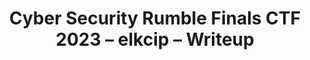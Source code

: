 ---
title: "Cyber Security Rumble Finals CTF 2023 – elkcip – Writeup"
redirect_to: "https://intrigus.org/research/2023/10/29/cyber-security-rumble-finals-ctf-2023-elkcip-writeup/"
categories: writeups
---